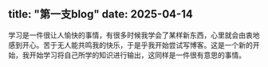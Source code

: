 title: "第一支blog"
date: 2025-04-14
---

学习是一件很让人愉快的事情，有很多时候我学会了某样新东西，心里就会由衷地感到开心。苦于无人能共鸣我的快乐，于是乎我开始尝试写博客。这是一个新的开始，我开始学习将自己所学的知识进行输出，这同样是一件很有意思的事情。
